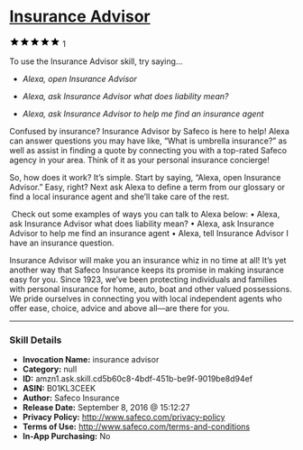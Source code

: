 # [Insurance Advisor](http://alexa.amazon.com/#skills/amzn1.ask.skill.cd5b60c8-4bdf-451b-be9f-9019be8d94ef)
![5 stars](../../images/ic_star_black_18dp_1x.png)![5 stars](../../images/ic_star_black_18dp_1x.png)![5 stars](../../images/ic_star_black_18dp_1x.png)![5 stars](../../images/ic_star_black_18dp_1x.png)![5 stars](../../images/ic_star_black_18dp_1x.png) 1

To use the Insurance Advisor skill, try saying...

* *Alexa, open Insurance Advisor*

* *Alexa, ask Insurance Advisor what does liability mean?*

* *Alexa, ask Insurance Advisor to help me find an insurance agent*

Confused by insurance? Insurance Advisor by Safeco is here to help! Alexa can answer questions you may have like, “What is umbrella insurance?” as well as assist in finding a quote by connecting you with a top-rated Safeco agency in your area. Think of it as your personal insurance concierge!

So, how does it work? It’s simple. Start by saying, “Alexa, open Insurance Advisor.” Easy, right? Next ask Alexa to define a term from our glossary or find a local insurance agent and she’ll take care of the rest.

 Check out some examples of ways you can talk to Alexa below:
• Alexa, ask Insurance Advisor what does liability mean?
• Alexa, ask Insurance Advisor to help me find an insurance agent
• Alexa, tell Insurance Advisor I have an insurance question.

Insurance Advisor will make you an insurance whiz in no time at all! It’s yet another way that Safeco Insurance keeps its promise in making insurance easy for you. Since 1923, we’ve been protecting individuals and families with personal insurance for home, auto, boat and other valued possessions. We pride ourselves in connecting you with local independent agents who offer ease, choice, advice and above all—are there for you.

***

### Skill Details

* **Invocation Name:** insurance advisor
* **Category:** null
* **ID:** amzn1.ask.skill.cd5b60c8-4bdf-451b-be9f-9019be8d94ef
* **ASIN:** B01KL3CEEK
* **Author:** Safeco Insurance
* **Release Date:** September 8, 2016 @ 15:12:27
* **Privacy Policy:** http://www.safeco.com/privacy-policy
* **Terms of Use:** http://www.safeco.com/terms-and-conditions
* **In-App Purchasing:** No
